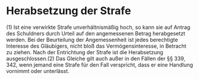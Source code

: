 # Herabsetzung der Strafe

(1) Ist eine verwirkte Strafe unverhältnismäßig hoch, so kann sie auf Antrag des Schuldners durch Urteil auf den angemessenen Betrag herabgesetzt werden. Bei der Beurteilung der Angemessenheit ist jedes berechtigte Interesse des Gläubigers, nicht bloß das Vermögensinteresse, in Betracht zu ziehen. Nach der Entrichtung der Strafe ist die Herabsetzung ausgeschlossen.(2) Das Gleiche gilt auch außer in den Fällen der §§ 339, 342, wenn jemand eine Strafe für den Fall verspricht, dass er eine Handlung vornimmt oder unterlässt. 

